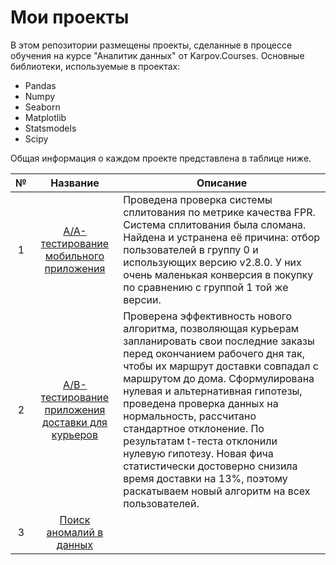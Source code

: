 # Мои проекты
В этом репозитории размещены проекты, сделанные в процессе обучения на курсе "Аналитик данных" от Karpov.Courses.
Основные библиотеки, используемые в проектах:
  - Pandas
  - Numpy
  - Seaborn
  - Matplotlib
  - Statsmodels
  - Scipy

Общая информация о каждом проекте представлена в таблице ниже.

| № | Название        | Описание |
|:-:|:---------------:| -------------|
| 1 | [A/A-тестирование мобильного приложения](https://github.com/agavictoria/pet_projects/blob/main/aa-test.ipynb) | Проведена  проверка системы сплитования по метрике качества FPR. Система сплитования была сломана. Найдена и устранена её причина: отбор пользователей в группу 0 и использующих версию v2.8.0. У них очень маленькая конверсия в покупку по сравнению с группой 1 той же версии.|
|2| [A/B-тестирование приложения доставки для курьеров](https://github.com/agavictoria/pet_projects/blob/main/ab-test_pizza.ipynb)| Проверена эффективность нового алгоритма, позволяющая  курьерам запланировать свои последние заказы перед окончанием рабочего дня так, чтобы их маршрут доставки совпадал с маршрутом до дома. Сформулирована нулевая и альтернативная гипотезы, проведена проверка данных на нормальность, рассчитано стандартное отклонение. По результатам t-теста отклонили нулевую гипотезу. Новая фича статистически достоверно снизила время доставки на 13%, поэтому раскатываем новый алгоритм на всех пользователей.|
|3|[Поиск аномалий в данных](https://github.com/agavictoria/pet_projects/blob/main/bicycle_rent.ipynb)|| Предоставлены данные компании, которая занимается арендой велосипедов в Лондоне. Изучена динамика числа аренд, наличие связи с погодными условиями и выходными, а также найдено несколько аномалий на графике. Несколько резких скачков количества аренд на графике были связаны с забастовками работников лондонского метрополитена. Приостановка работы метро привела к транспортному коллапсу, чтобы добраться до работы люди арендовали наши велосипеды. |
